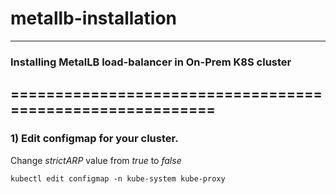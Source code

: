 # metallb-installation
---

### Installing MetalLB load-balancer in On-Prem K8S cluster
==========================================================
---
### 1) Edit configmap for your cluster. 


Change *strictARP* value from *true* to *false*
```configmap
kubectl edit configmap -n kube-system kube-proxy 
```

